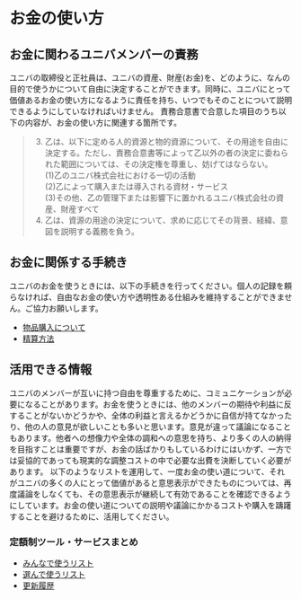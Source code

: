 # お金の使い方

## お金に関わるユニバメンバーの責務

ユニバの取締役と正社員は、ユニバの資産、財産(お金)を、どのように、なんの目的で使うかについて自由に決定することができます。同時に、ユニバにとって価値あるお金の使い方になるように責任を持ち、いつでもそのことについて説明できるようにしていなければいけません。
責務合意書で合意した項目のうち以下の内容が、お金の使い方に関連する箇所です。

> 3. 乙は、以下に定める人的資源と物的資源について、その用途を自由に決定する。ただし、責務合意書等によって乙以外の者の決定に委ねられた範囲については、その決定権を尊重し、妨げてはならない。<br>
>   (1)乙のユニバ株式会社における一切の活動<br>
>   (2)乙によって購入または導入される資材・サービス<br>
>   (3)その他、乙の管理下または影響下に置かれるユニバ株式会社の資産、財産すべて<br>
> 4. 乙は、資源の用途の決定について、求めに応じてその背景、経緯、意図を説明する義務を負う。

## お金に関係する手続き

ユニバのお金を使うときには、以下の手続きを行ってください。個人の記録を頼らなければ、自由なお金の使い方や透明性ある仕組みを維持することができません。ご協力お願いします。

- [物品購入について](物品購入について.md)
- [精算方法](精算方法.md)

## 活用できる情報

ユニバのメンバーが互いに持つ自由を尊重するために、コミュニケーションが必要になることがあります。お金を使うときには、他のメンバーの期待や利益に反することがないかどうかや、全体の利益と言えるかどうかに自信が持てなかったり、他の人の意見が欲しいことも多いと思います。意見が違って議論になることもあります。他者への想像力や全体の調和への意思を持ち、より多くの人の納得を目指すことは重要ですが、お金の話ばかりもしているわけにはいかず、一方では妥協的であっても現実的な調整コストの中で必要な出費を決断していく必要があります。
以下のようなリストを運用して、一度お金の使い道について、それがユニバの多くの人にとって価値があると意思表示ができたものについては、再度議論をしなくても、その意思表示が継続して有効であることを確認できるようにしています。お金の使い道についての説明や議論にかかるコストや購入を躊躇することを避けるために、活用してください。

### 定額制ツール・サービスまとめ

- [みんなで使うリスト](みんなで使うリスト.md)
- [選んで使うリスト](選んで使うリスト.md)
- [更新履歴](更新履歴.md)
